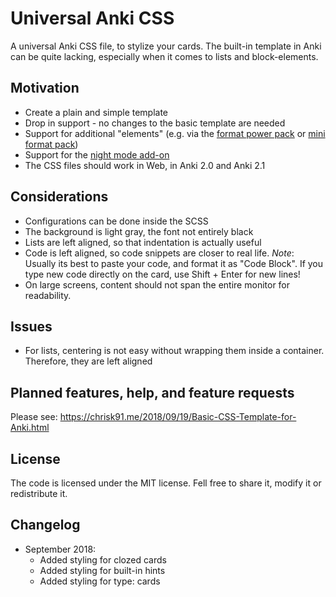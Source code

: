 # Universal Anki CSS

A universal Anki CSS file, to stylize your cards. The built-in template in Anki can be quite lacking, especially when it comes to lists and block-elements.

## Motivation

- Create a plain and simple template
- Drop in support - no changes to the basic template are needed
- Support for additional "elements" (e.g. via the [format power pack](https://ankiweb.net/shared/info/162313389) or [mini format pack](https://ankiweb.net/shared/info/295889520))
- Support for the [night mode add-on](https://ankiweb.net/shared/info/1496166067)
- The CSS files should work in Web, in Anki 2.0 and Anki 2.1

## Considerations

- Configurations can be done inside the SCSS
- The background is light gray, the font not entirely black
- Lists are left aligned, so that indentation is actually useful
- Code is left aligned, so code snippets are closer to real life. *Note*: Usually its best to paste your code, and format it as "Code Block". If you type new code directly on the card, use Shift + Enter for new lines!
- On large screens, content should not span the entire monitor for readability.

## Issues

- For lists, centering is not easy without wrapping them inside a container. Therefore, they are left aligned

## Planned features, help, and feature requests

Please see: https://chrisk91.me/2018/09/19/Basic-CSS-Template-for-Anki.html

## License

The code is licensed under the MIT license. Fell free to share it, modify it or redistribute it.

## Changelog

 - September 2018:
    - Added styling for clozed cards
    - Added styling for built-in hints
    - Added styling for type: cards